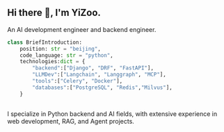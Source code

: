 ## Hi there 👋, I'm YiZoo.

An AI development engineer and backend engineer.

```python
class BriefIntroduction:
    position: str = "beijing",
    code_language: str = "python",
    technologies:dict = {
        "backend":["Django", "DRF", "FastAPI"],
        "LLMDev":["Langchain", "Langgraph", "MCP"],
        "tools":["Celery", "Docker"],
        "databases":["PostgreSQL", "Redis","Milvus"],
    }
        
```

I specialize in Python backend and AI fields, with extensive experience in web development, RAG, and Agent projects.

<!--
**YiZoo/YiZoo** is a ✨ _special_ ✨ repository because its `README.md` (this file) appears on your GitHub profile.

Here are some ideas to get you started:

- 🔭 I’m currently working on ...
- 🌱 I’m currently learning ...
- 👯 I’m looking to collaborate on ...
- 🤔 I’m looking for help with ...
- 💬 Ask me about ...
- 📫 How to reach me: ...
- 😄 Pronouns: ...
- ⚡ Fun fact: ...
-->
